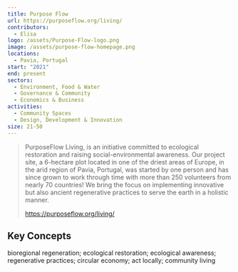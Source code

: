 ```yaml
---
title: Purpose Flow
url: https://purposeflow.org/living/
contributors:
  - Elisa
logo: /assets/Purpose-Flow-logo.png
image: /assets/purpose-flow-homepage.png
locations:
  - Pavia, Portugal
start: "2021"
end: present
sectors:
  - Environment, Food & Water
  - Governance & Community
  - Economics & Business
activities:
  - Community Spaces
  - Design, Development & Innovation
size: 21-50
---
```

> PurposeFlow Living, is an initiative committed to ecological restoration and raising social-environmental awareness. Our project site, a 6-hectare plot located in one of the driest areas of Europe, in the arid region of Pavia, Portugal, was started by one person and has since grown to work through time with more than 250 volunteers from nearly 70 countries! We bring the focus on implementing innovative but also ancient regenerative practices to serve the earth in a holistic manner.
> 
> https://purposeflow.org/living/

## Key Concepts

bioregional regeneration; ecological restoration; ecological awareness; regenerative practices; circular economy; act locally; community living
